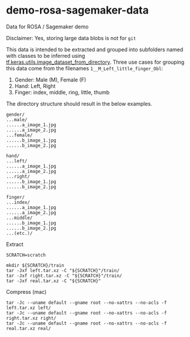# demo-rosa-sagemaker-data
Data for ROSA / Sagemaker demo

Disclaimer: Yes, storing large data blobs is not for `git`

This data is intended to be extracted and grouped into subfolders named with classes to be inferred using [tf.keras.utils.image_dataset_from_directory](https://www.tensorflow.org/api_docs/python/tf/keras/utils/image_dataset_from_directoryhttps://www.tensorflow.org/api_docs/python/tf/keras/utils/image_dataset_from_directory).
Three use cases for grouping this data come from the filenames `1__M_Left_little_finger_Obl`:
1. Gender: Male (M), Female (F)
2. Hand: Left, Right
3. Finger: index, middle, ring, little, thumb

The directory structure should result in the below examples.

```commandline
gender/
...male/
......a_image_1.jpg
......a_image_2.jpg
...female/
......b_image_1.jpg
......b_image_2.jpg
```

```commandline
hand/
...left/
......a_image_1.jpg
......a_image_2.jpg
...right/
......b_image_1.jpg
......b_image_2.jpg
```

```commandline
finger/
...index/
......a_image_1.jpg
......a_image_2.jpg
...middle/
......b_image_1.jpg
......b_image_2.jpg
...(etc.)/
```

Extract

```
SCRATCH=scratch

mkdir ${SCRATCH}/train
tar -Jxf left.tar.xz -C "${SCRATCH}"/train/
tar -Jxf right.tar.xz -C "${SCRATCH}"/train/
tar -Jxf real.tar.xz -C "${SCRATCH}"
```


Compress (mac)

```
tar -Jc --uname default --gname root --no-xattrs --no-acls -f left.tar.xz left/
tar -Jc --uname default --gname root --no-xattrs --no-acls -f right.tar.xz right/
tar -Jc --uname default --gname root --no-xattrs --no-acls -f real.tar.xz real/
```
